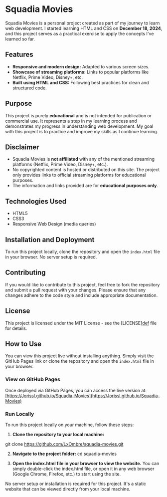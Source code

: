 # Squadia Movies

Squadia Movies is a personal project created as part of my journey to learn web development. I started learning HTML and CSS on **December 18, 2024**, and this project serves as a practical exercise to apply the concepts I've learned so far.

## Features

- **Responsive and modern design:** Adapted to various screen sizes.
- **Showcase of streaming platforms:** Links to popular platforms like Netflix, Prime Video, Disney+, etc.
- **Built using HTML and CSS:** Following best practices for clean and structured code.

## Purpose

This project is purely **educational** and is not intended for publication or commercial use. It represents a step in my learning process and demonstrates my progress in understanding web development. My goal with this project is to practice and improve my skills as I continue learning.

## Disclaimer

- Squadia Movies is **not affiliated** with any of the mentioned streaming platforms (Netflix, Prime Video, Disney+, etc.).
- No copyrighted content is hosted or distributed on this site. The project only provides links to official streaming platforms for educational purposes.
- The information and links provided are for **educational purposes only**.

## Technologies Used

- HTML5
- CSS3
- Responsive Web Design (media queries)

## Installation and Deployment

To run this project locally, clone the repository and open the `index.html` file in your browser. No server setup is required.

## Contributing

If you would like to contribute to this project, feel free to fork the repository and submit a pull request with your changes. Please ensure that any changes adhere to the code style and include appropriate documentation.

## License

This project is licensed under the MIT License - see the [LICENSE][def](LICENSE.md) file for details.

## How to Use

You can view this project live without installing anything. Simply visit the GitHub Pages link or clone the repository and open the `index.html` file in your browser.

### View on GitHub Pages

Once deployed via GitHub Pages, you can access the live version at:
[https://Jorissl.github.io/Squadia-Movies](https://Jorissl.github.io/Squadia-Movies)

### Run Locally

To run this project locally on your machine, follow these steps:

1. **Clone the repository to your local machine:**

git clone https://github.com/LxOmbre/squadia-movies.git

2. **Navigate to the project folder:**
   cd squadia-movies

3. **Open the index.html file in your browser to view the website.**
   You can simply double-click the index.html file, or open it in any web browser (Google Chrome, Firefox, etc.) to start using the site.

No server setup or installation is required for this project. It's a static website that can be viewed directly from your local machine.

